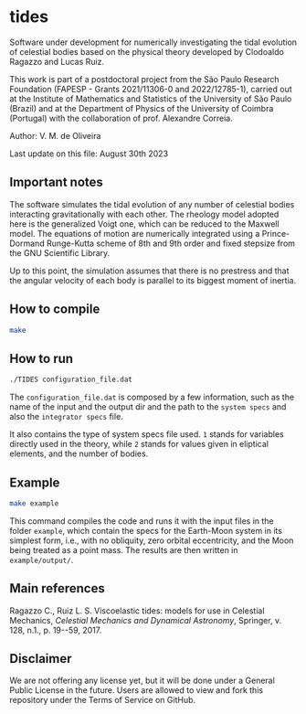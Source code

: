 # tides
Software under development for numerically investigating the tidal evolution of celestial bodies based on the physical theory developed by Clodoaldo Ragazzo and Lucas Ruiz.

This work is part of a postdoctoral project from the São Paulo Research Foundation (FAPESP - Grants 2021/11306-0 and 2022/12785-1), carried out at the Institute of Mathematics and Statistics of the University of São Paulo (Brazil) and at the Department of Physics of the University of Coimbra (Portugal) with the collaboration of prof. Alexandre Correia.

Author: V. M. de Oliveira

Last update on this file: August 30th 2023

## Important notes
The software simulates the tidal evolution of any number of celestial bodies interacting gravitationally with each other. The rheology model adopted here is the generalized Voigt one, which can be reduced to the Maxwell model. The equations of motion are numerically integrated using a Prince-Dormand Runge-Kutta scheme of 8th and 9th order and fixed stepsize from the GNU Scientific Library.

Up to this point, the simulation assumes that there is no prestress and that the angular velocity of each body is parallel to its biggest moment of inertia.

## How to compile

```sh
make
```

## How to run

```sh
./TIDES configuration_file.dat
```

The ``configuration_file.dat`` is composed by a few information, such as the name of the input and the output dir and the path to the ``system specs`` and also the ``integrator specs`` file.

It also contains the type of system specs file used. ``1`` stands for variables directly used in the theory, while ``2`` stands for values given in eliptical elements, and the number of bodies.

## Example

```sh
make example
```

This command compiles the code and runs it with the input files in the folder ``example``, which contain the specs for the Earth-Moon system in its simplest form, i.e., with no obliquity, zero orbital eccentricity, and the Moon being treated as a point mass. The results are then written in ``example/output/``.

## Main references
Ragazzo C., Ruiz L. S. Viscoelastic tides: models for use in Celestial Mechanics, _Celestial Mechanics and Dynamical Astronomy_, Springer, v. 128, n.1., p. 19--59, 2017.

## Disclaimer
We are not offering any license yet, but it will be done under a General Public License in the future. Users are allowed to view and fork this repository under the Terms of Service on GitHub.